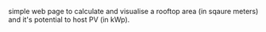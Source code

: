 simple web page to calculate and visualise a rooftop area (in sqaure meters) and it's potential to host PV (in kWp).
